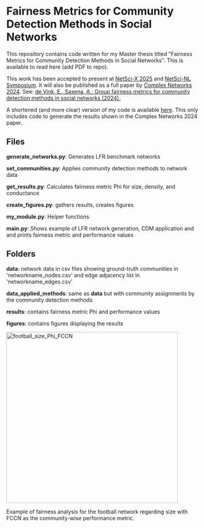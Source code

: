 # Fairness Metrics for Community Detection Methods in Social Networks

This repository contains code written for my Master thesis titled "Fairness Metrics for Community Detection Methods in Social Networks". This is available to read here (add PDF to repo).

This work has been accepted to present at [NetSci-X 2025](https://netscix2025.iiti.ac.in/) and [NetSci-NL Symposium](https://www.netsci.nl/netscinl-symposium/). It will also be published as a full paper by [Complex Networks 2024](https://complexnetworks.org/). See:
[de Vink, E., Saxena, A.: Group fairness metrics for community detection methods in social networks (2024).](https://arxiv.org/abs/2410.05487)

A shortened (and more clear) version of my code is available [here](https://github.com/elzedevink/fairness-metrics-community-detection/). This only includes code to generate the results shown in the Complex Networks 2024 paper.

## Files
**generate_networks.py**: Generates LFR benchmark networks

**set_communities.py**: Applies community detection methods to network data

**get_results.py**: Calculates fairness metric Phi for size, density, and conductance

**create_figures.py**: gathers results, creates figures

**my_module.py**: Helper functions

**main.py**: Shows example of LFR network generation, CDM application and and prints fairness metric and performance values

## Folders
**data**: network data in csv files showing ground-truth communities in 'networkname_nodes.csv' and edge adjacency list in 'networkname_edges.csv'

**data_applied_methods**: same as **data** but with community assignments by the community detection methods

**results**: contains fairness metric Phi and performance values

**figures**: contains figures displaying the results

<img src="https://github.com/user-attachments/assets/d6db00f6-027d-45e3-a223-bbeafc4bcae2" alt="football_size_Phi_FCCN" width="450">

Example of fairness analysis for the football network regarding size with FCCN as the community-wise performance metric.
